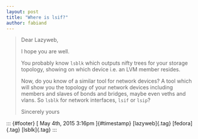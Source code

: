 ```yaml
---
layout: post
title: "Where is lsif?"
author: fabiand
---
```




> Dear Lazyweb,
>
> I hope you are well.
>
> You probably know `lsblk` which outputs nifty trees for your storage
> topology, showing on which device i.e. an LVM member resides.
>
> Now, do you know of a similar tool for network devices? A tool which
> will show you the topology of your network devices including members
> and slaves of bonds and bridges, maybe even veths and vlans. So
> `lsblk` for network interfaces, `lsif` or `lsip`?
>
> Sincerely yours

::: {#footer}
[ May 4th, 2015 3:16pm ]{#timestamp} [lazyweb]{.tag} [fedora]{.tag}
[lsblk]{.tag}
:::
